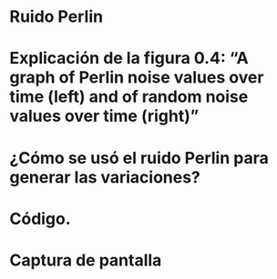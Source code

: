# Ruido Perlin
# Explicación de la figura 0.4: “A graph of Perlin noise values over time (left) and of random noise values over time (right)”
# ¿Cómo se usó el ruido Perlin para generar las variaciones?
# Código.
# Captura de pantalla
